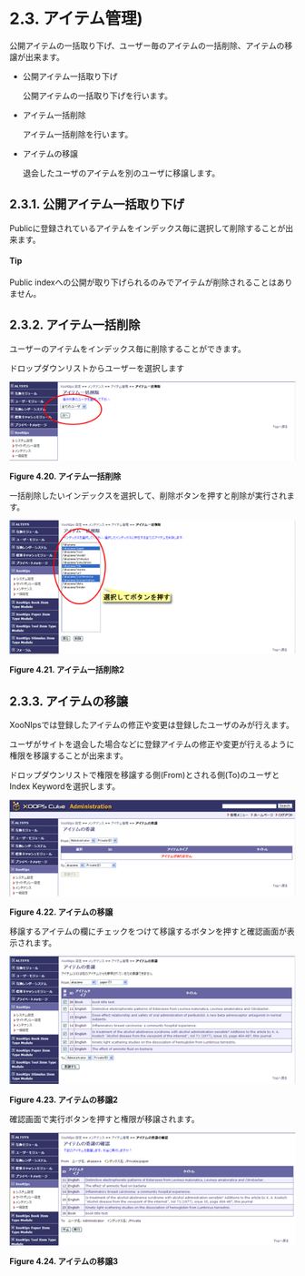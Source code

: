 # 2.3. アイテム管理\)

公開アイテムの一括取り下げ、ユーザー毎のアイテムの一括削除、アイテムの移譲が出来ます。

* 公開アイテム一括取り下げ

  公開アイテムの一括取り下げを行います。

* アイテム一括削除

  アイテム一括削除を行います。

* アイテムの移譲

  退会したユーザのアイテムを別のユーザに移譲します。

## 2.3.1. **公開アイテム一括取り下げ** <a id="2-3-1-withdraw-items-xoonips-maintenance-item-management-withdraw-items"></a>

Publicに登録されているアイテムをインデックス毎に選択して削除することが出来ます。

#### Tip

Public indexへの公開が取り下げられるのみでアイテムが削除されることはありません。

## **2.3.2. アイテム一括削除**

ユーザーのアイテムをインデックス毎に削除することができます。

ドロップダウンリストからユーザーを選択します

![](../../.gitbook/assets/xoonips-mente5.png)

**Figure 4.20. アイテム一括削除**  


一括削除したいインデックスを選択して、削除ボタンを押すと削除が実行されます。

![](../../.gitbook/assets/xoonips-mente6.png)

**Figure 4.21. アイテム一括削除2**  


## **2.3.3. アイテムの移譲**

XooNIpsでは登録したアイテムの修正や変更は登録したユーザのみが行えます。

ユーザがサイトを退会した場合などに登録アイテムの修正や変更が行えるように権限を移譲することが出来ます。

ドロップダウンリストで権限を移譲する側\(From\)とされる側\(To\)のユーザとIndex Keywordを選択します。

![](../../.gitbook/assets/xoonips-mente7.png)

**Figure 4.22. アイテムの移譲**  


移譲するアイテムの欄にチェックをつけて移譲するボタンを押すと確認画面が表示されます。

![](../../.gitbook/assets/xoonips-mente8.png)

**Figure 4.23. アイテムの移譲2**  


確認画面で実行ボタンを押すと権限が移譲されます。

![](../../.gitbook/assets/xoonips-mente9.png)

 **Figure 4.24. アイテムの移譲3**

